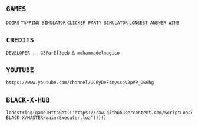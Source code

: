 ## ````GAMES````
``DOORS`` ``TAPPING SIMULATOR`` ``CLICKER PARTY SIMULATOR`` ``LONGEST ANSWER WINS``
## ``CREDITS``
``DEVELOPER :  G3FarEl3eeb & mohammadelmagico``
## ``YOUTUBE``
```link
https://www.youtube.com/channel/UC6yDeF4mysspv2pVP_Ow6hg
```
## ``BLACK-X-HUB``
```link
loadstring(game:HttpGet(('https://raw.githubusercontent.com/ScriptLoader-BLACK-X/MASTER/main/Executer.lua')))()
```


